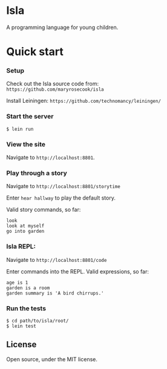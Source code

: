 # Isla

A programming language for young children.

# Quick start

### Setup

Check out the Isla source code from: `https://github.com/maryrosecook/isla`

Install Leiningen: `https://github.com/technomancy/leiningen/`

### Start the server

    $ lein run

### View the site

Navigate to `http://localhost:8801`.

### Play through a story

Navigate to `http://localhost:8801/storytime`

Enter `hear hallway` to play the default story.

Valid story commands, so far:

    look
    look at myself
    go into garden

### Isla REPL:

Navigate to `http://localhost:8801/code`

Enter commands into the REPL.  Valid expressions, so far:

    age is 1
    garden is a room
    garden summary is 'A bird chirrups.'

### Run the tests

    $ cd path/to/isla/root/
    $ lein test

## License

Open source, under the MIT license.
